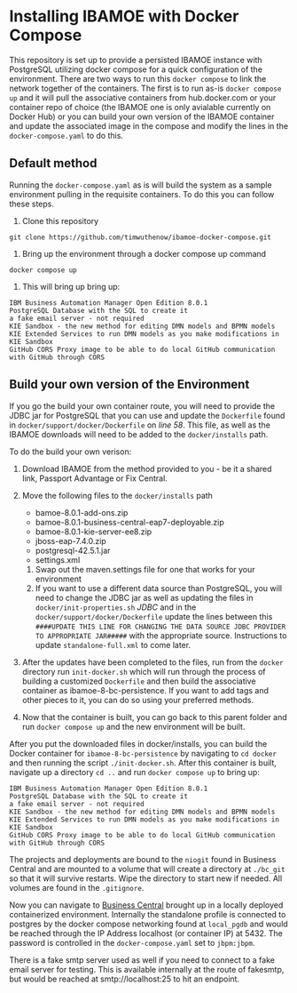 # Installing IBAMOE with Docker Compose

This repository is set up to provide a persisted IBAMOE instance with PostgreSQL utilizing docker compose for a quick configuration of the environment.  There are two ways to run this `docker compose` to link the network together of the containers. The first is to run as-is `docker compose up` and it will pull the associative containers from hub.docker.com or your container repo of choice (the IBAMOE one is only avialable currently on Docker Hub) or you can build your own version of the IBAMOE container and update the associated image in the compose and modify the lines in the `docker-compose.yaml` to do this.

## Default method

Running the `docker-compose.yaml` as is will build the system as a sample environment pulling in the requisite containers. To do this you can follow these steps.

1. Clone this repository

  ```shell
  git clone https://github.com/timwuthenow/ibamoe-docker-compose.git
  ```

1. Bring up the environment through a docker compose up command

  ```shell
  docker compose up
  ```

1. This will bring up
bring up:

  ``` text
  IBM Business Automation Manager Open Edition 8.0.1
  PostgreSQL Database with the SQL to create it
  a fake email server - not required
  KIE Sandbox - the new method for editing DMN models and BPMN models
  KIE Extended Services to run DMN models as you make modifications in KIE Sandbox
  GitHub CORS Proxy image to be able to do local GitHub communication with GitHub through CORS
  ```

## Build your own version of the Environment

If you go the build your own container route, you will need to provide the JDBC jar for PostgreSQL that you can use and update the `Dockerfile` found in `docker/support/docker/Dockerfile` on *line 58*. This file, as well as the IBAMOE downloads will need to be added to the `docker/installs` path. 

To do the build your own verison:

1. Download IBAMOE from the method provided to you - be it a shared link, Passport Advantage or Fix Central.
1. Move the following files to the `docker/installs` path
   - bamoe-8.0.1-add-ons.zip
   - bamoe-8.0.1-business-central-eap7-deployable.zip
   - bamoe-8.0.1-kie-server-ee8.zip
   - jboss-eap-7.4.0.zip
   - postgresql-42.5.1.jar
   - settings.xml

   1. Swap out the maven.settings file for one that works for your environment
   2. If you want to use a different data source than PostgreSQL, you will need to change the JDBC jar as well as updating the files in `docker/init-properties.sh` *JDBC* and in the `docker/support/docker/Dockerfile` update the lines between this `####UPDATE THIS LINE FOR CHANGING THE DATA SOURCE JDBC PROVIDER TO APPROPRIATE JAR#####` with the appropriate source. Instructions to update `standalone-full.xml` to come later.
1. After the updates have been completed to the files, run from the `docker` directory run `init-docker.sh` which will run through the process of building a customized `Dockerfile` and then build the associative container as ibamoe-8-bc-persistence. If you want to add tags and other pieces to it, you can do so using your preferred methods.
1. Now that the container is built, you can go back to this parent folder and run `docker compose up` and the new environment will be built.



After you put the downloaded files in docker/installs, you can build the Docker container for `ibamoe-8-bc-persistence` by navigating to `cd docker` and then running the script `./init-docker.sh`. After this container is built, navigate up a directory `cd ..` and run `docker compose up` to bring up:

``` text
IBM Business Automation Manager Open Edition 8.0.1
PostgreSQL Database with the SQL to create it
a fake email server - not required
KIE Sandbox - the new method for editing DMN models and BPMN models
KIE Extended Services to run DMN models as you make modifications in KIE Sandbox
GitHub CORS Proxy image to be able to do local GitHub communication with GitHub through CORS
```

The projects and deployments are bound to the `niogit` found in Business Central and are mounted to a volume that will create a directory at `./bc_git` so that it will survive restarts. Wipe the directory to start new if needed. All volumes are found in the `.gitignore`.

Now you can navigate to [Business Central](http://localhost:8080/business-central) brought up in a locally deployed containerized environment. Internally the standalone profile is connected to postgres by the docker compose networking found at `local_pgdb` and would be reached through the IP Address localhost (or container IP) at 5432. The password is controlled in the `docker-compose.yaml` set to `jbpm:jbpm`.

There is a fake smtp server used as well if you need to connect to a fake email server for testing. This is available internally at the route of fakesmtp, but would be reached at smtp://localhost:25 to hit an endpoint.